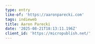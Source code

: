 ```yaml
---
type: entry
like-of: 'https://aaronparecki.com'
tags: indieweb
title: Aaron Parecki
date: '2025-08-21T18:13:11.196Z'
client_id: 'https://micropublish.net/'
---
```


